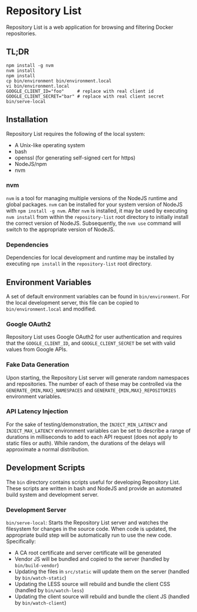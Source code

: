 Repository List
===============

Repository List is a web application for browsing and filtering Docker
repositories.

TL;DR
-----

    npm install -g nvm
    nvm install
    npm install
    cp bin/environment bin/environment.local
    vi bin/environment.local
    GOOGLE_CLIENT_ID="foo"     # replace with real client id
    GOOGLE_CLIENT_SECRET="bar" # replace with real client secret
    bin/serve-local

Installation
------------

Repository List requires the following of the local system:

- A Unix-like operating system
- bash
- openssl (for generating self-signed cert for https)
- NodeJS/npm
- nvm

### nvm

`nvm` is a tool for managing multiple versions of the NodeJS runtime and global
packages. `nvm` can be installed for your system version of NodeJS with `npm
install -g nvm`. After `nvm` is installed, it may be used by executing `nvm
install` from within the `repository-list` root directory to initially install
the correct version of NodeJS. Subsequently, the `nvm use` command will switch
to the appropriate version of NodeJS.

### Dependencies

Dependencies for local development and runtime may be installed by executing
`npm install` in the `repository-list` root directory.

Environment Variables
---------------------
A set of default environment variables can be found in `bin/environment`. For
the local development server, this file can be copied to
`bin/environment.local` and modified.

### Google OAuth2
Repository List uses Google OAuth2 for user authentication and requires that
the `GOOGLE_CLIENT_ID`, and `GOOGLE_CLIENT_SECRET` be set with valid values
from Google APIs.

### Fake Data Generation
Upon starting, the Repository List server will generate random namespaces and
repositories. The number of each of these may be controlled via the
`GENERATE_{MIN,MAX}_NAMESPACES` and `GENERATE_{MIN,MAX}_REPOSITORIES`
environment variables.

### API Latency Injection
For the sake of testing/demonstration, the `INJECT_MIN_LATENCY` and
`INJECT_MAX_LATENCY` environment variables can be set to describe a range of
durations in milliseconds to add to each API request (does not apply to static
files or auth). While random, the durations of the delays will approximate a
normal distribution.

Development Scripts
-------------------

The `bin` directory contains scripts useful for developing Repository List.
These scripts are written in bash and NodeJS and provide an automated build
system and development server.


### Development Server

`bin/serve-local`: Starts the Repository List server and watches the filesystem
for changes in the source code. When code is updated, the appropriate build
step will be automatically run to use the new code. Specifically:

- A CA root certificate and server certificate will be generated
- Vendor JS will be bundled and copied to the server
  (handled by `bin/build-vendor`)
- Updating the files in `src/static` will update them on the server (handled by
  `bin/watch-static`)
- Updating the LESS source will rebuild and bundle the client CSS
  (handled by `bin/watch-less`)
- Updating the client source will rebuild and bundle the client JS
  (handled by `bin/watch-client`)
